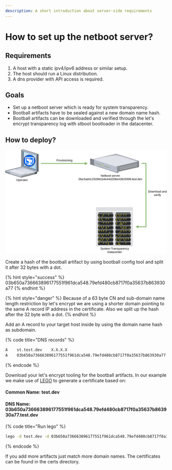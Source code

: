 ```yaml
---
description: A short introduction about server-side requirements
---
```


# How to set up the netboot server?

## Requirements

1. A host with a static ipv4/ipv6 address or similar setup.
2. The host should run a Linux distribution.
3. A dns provider with API access is required.

## Goals

* Set up a netboot server which is ready for system transparency.
* Bootball artifacts have to be sealed against a new domain name hash.
* Bootball artifacts can be downloaded and verified through the let's encrypt transparency log with stboot bootloader in the datacenter.

## How to deploy?

![](../.gitbook/assets/netboot%20%282%29.png)



 

Create a hash of the bootball artifact by using bootball config tool and split it after 32 bytes with a dot. 

{% hint style="success" %}
03b650a736663896177551f961dca548.79efd480cb8717f0a35637b863930a77
{% endhint %}

{% hint style="danger" %}
Because of a 63 byte CN and sub-domain name length restriction by let's encrypt we are using a shorter domain pointing to the same A record IP address in the certificate. Also we split up the hash after the 32 byte with a dot.
{% endhint %}

Add an A record to your target host inside by using the domain name hash as subdomain.

{% code title="DNS records" %}
```bash
A    st.test.dev    X.X.X.X
A    03b650a736663896177551f961dca548.79efd480cb8717f0a35637b863930a77.test.dev    X.X.X.X
```
{% endcode %}

Download your let's encrypt tooling for the bootball artifacts. In our example we make use of [LEGO](https://github.com/go-acme/lego/releases) to generate a certificate based on:

#### Common Name: test.dev

#### DNS Name: 03b650a736663896177551f961dca548.79efd480cb8717f0a35637b863930a77.test.dev

{% code title="Run lego" %}
```bash
lego -d test.dev -d 03b650a736663896177551f961dca548.79efd480cb8717f0a35637b863930a77.test.dev -a -m your@email.com --pem --path certs --http run
```
{% endcode %}

If you add more artifacts just match more domain names. The certificates can be found in the certs directory.

